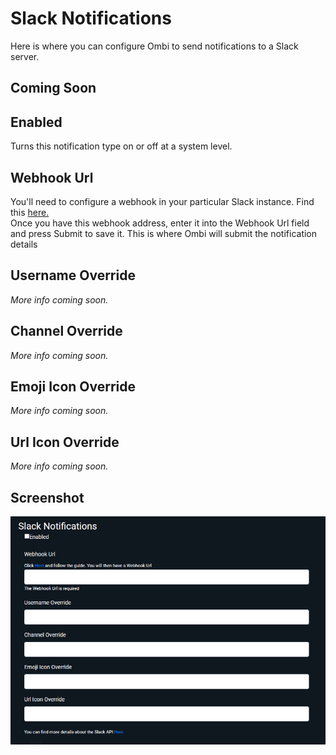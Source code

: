 # Slack Notifications

Here is where you can configure Ombi to send notifications to a Slack server.  

## Coming Soon

## Enabled

Turns this notification type on or off at a system level.  

## Webhook Url

You'll need to configure a webhook in your particular Slack instance. Find this [here.](https://my.slack.com/services/new/incoming-webhook/)  
Once you have this webhook address, enter it into the Webhook Url field and press Submit to save it. This is where Ombi will submit the notification details

## Username Override

_More info coming soon._

## Channel Override

_More info coming soon._

## Emoji Icon Override

_More info coming soon._

## Url Icon Override

_More info coming soon._

## Screenshot

![Slack Settings Screenshot](../../assets/images/embeds/slack_notification.png)

